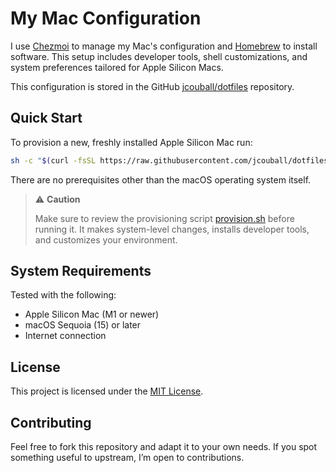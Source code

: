 # My Mac Configuration

I use [Chezmoi](https://chezmoi.io) to manage my Mac's configuration and
[Homebrew](https://brew.sh) to install software. This setup includes developer tools,
shell customizations, and system preferences tailored for Apple Silicon Macs.

This configuration is stored in the GitHub
[jcouball/dotfiles](https://github.com/jcouball/dotfiles) repository.

## Quick Start

To provision a new, freshly installed Apple Silicon Mac run:

```bash
sh -c "$(curl -fsSL https://raw.githubusercontent.com/jcouball/dotfiles/main/provision.sh)"
```

There are no prerequisites other than the macOS operating system itself.

> ⚠️ **Caution**
>
> Make sure to review the provisioning script
> [provision.sh](https://github.com/jcouball/dotfiles/blob/main/provision.sh)
> before running it. It makes system-level changes, installs developer tools, and
> customizes your environment.

## System Requirements

Tested with the following:

- Apple Silicon Mac (M1 or newer)
- macOS Sequoia (15) or later
- Internet connection

## License

This project is licensed under the [MIT License](LICENSE.txt).

## Contributing

Feel free to fork this repository and adapt it to your own needs. If you spot something useful to upstream, I’m open to contributions.